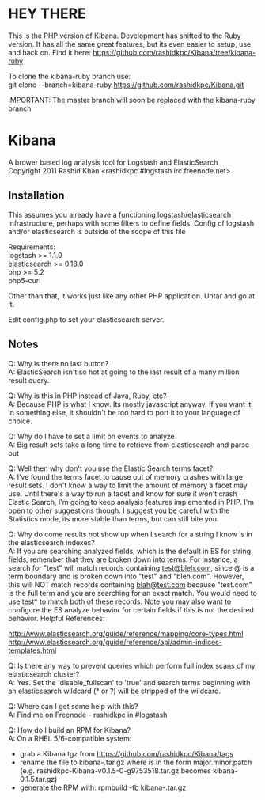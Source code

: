# HEY THERE
This is the PHP version of Kibana. Development has shifted to the Ruby version. 
It has all the same great features, but its even easier to setup, use and hack
on. Find it here: https://github.com/rashidkpc/Kibana/tree/kibana-ruby

To clone the kibana-ruby branch use:   
git clone --branch=kibana-ruby https://github.com/rashidkpc/Kibana.git

IMPORTANT: The master branch will soon be replaced with the kibana-ruby branch

# Kibana
A brower based log analysis tool for Logstash and ElasticSearch  
Copyright 2011 Rashid Khan <rashidkpc #logstash irc.freenode.net>  

## Installation
This assumes you already have a functioning logstash/elasticsearch
infrastructure, perhaps with some filters to define fields. Config
of logstash and/or elasticsearch is outside of the scope of this file

Requirements:  
logstash >= 1.1.0  
elasticsearch >= 0.18.0  
php >= 5.2  
php5-curl  

Other than that, it works just like any other PHP application. Untar 
and go at it.   

Edit config.php to set your elasticsearch server.   

## Notes
Q: Why is there no last button?  
A: ElasticSearch isn't so hot at going to the last result of a many million 
result query.  

Q: Why is this in PHP instead of Java, Ruby, etc?  
A: Because PHP is what I know. Its mostly javascript anyway. If you want it in 
something else, it shouldn't be too hard to port it to your language of choice.  

Q: Why do I have to set a limit on events to analyze  
A: Big result sets take a long time to retrieve from elasticsearch and parse out  

Q: Well then why don't you use the Elastic Search terms facet?  
A: I've found the terms facet to cause out of memory crashes with large result 
sets. I don't know a way to limit the amount of memory a facet may use. Until 
there's a way to run a facet and know for sure it  won't crash Elastic Search, 
I'm going to keep analysis features implemented in PHP. I'm open to other 
suggestions though. I suggest you be careful with the Statistics mode, its more
stable than terms, but can still bite you.  

Q: Why do come results not show up when I search for a string I know is in
the elasticsearch indexes?  
A: If you are searching analyzed fields, which is the default in ES for string
fields, remember that they are broken down into terms.  For instance, a search
for "test" will match records containing test@bleh.com, since @ is a term
boundary and is broken down into "test" and "bleh.com".  However, this will NOT
match records containing blah@test.com because "test.com" is the full term and
you are searching for an exact match.  You would need to use test* to match both
of these records.  Note you may also want to configure the ES analyze behavior
for certain fields if this is not the desired behavior.  Helpful References:  

  http://www.elasticsearch.org/guide/reference/mapping/core-types.html  
  http://www.elasticsearch.org/guide/reference/api/admin-indices-templates.html  

Q: Is there any way to prevent queries which perform full index scans of my
elasticsearch cluster?  
A: Yes.  Set the 'disable_fullscan' to 'true' and search terms beginning with
an elasticsearch wildcard (* or ?) will be stripped of the wildcard.  

Q: Where can I get some help with this?  
A: Find me on Freenode - rashidkpc in #logstash    

Q: How do I build an RPM for Kibana?  
A: On a RHEL 5/6-compatible system:  
- grab a Kibana tgz from https://github.com/rashidkpc/Kibana/tags  
- rename the file to kibana-<version>.tar.gz where <version> is in the form
  major.minor.patch (e.g. rashidkpc-Kibana-v0.1.5-0-g9753518.tar.gz becomes
  kibana-0.1.5.tar.gz)  
- generate the RPM with: rpmbuild -tb kibana-<version>.tar.gz  
